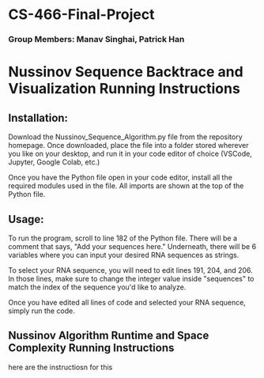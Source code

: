 # CS-466-Final-Project
### Group Members: Manav Singhai, Patrick Han

# Nussinov Sequence Backtrace and Visualization Running Instructions
## Installation:
Download the Nussinov_Sequence_Algorithm.py file from the repository homepage. Once downloaded, place the file into a folder stored wherever you like on your desktop, and run it in your code editor of choice (VSCode, Jupyter, Google Colab, etc.)

Once you have the Python file open in your code editor, install all the required modules used in the file. All imports are shown at the top of the Python file.



## Usage:
To run the program, scroll to line 182 of the Python file. There will be a comment that says, "Add your sequences here." Underneath, there will be 6 variables where you can input your desired RNA sequences as strings. 

To select your RNA sequence, you will need to edit lines 191, 204, and 206. In those lines, make sure to change the integer value inside "sequences" to match the index of the sequence you'd like to analyze.

Once you have edited all lines of code and selected your RNA sequence, simply run the code.

## Nussinov Algorithm Runtime and Space Complexity Running Instructions
here are the instructiosn for this
